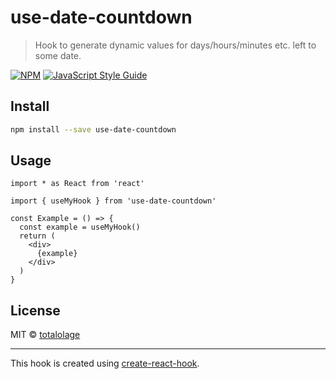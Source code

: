 # use-date-countdown

> Hook to generate dynamic values for days/hours/minutes etc. left to some date.

[![NPM](https://img.shields.io/npm/v/use-date-countdown.svg)](https://www.npmjs.com/package/use-date-countdown) [![JavaScript Style Guide](https://img.shields.io/badge/code_style-standard-brightgreen.svg)](https://standardjs.com)

## Install

```bash
npm install --save use-date-countdown
```

## Usage

```tsx
import * as React from 'react'

import { useMyHook } from 'use-date-countdown'

const Example = () => {
  const example = useMyHook()
  return (
    <div>
      {example}
    </div>
  )
}
```

## License

MIT © [totalolage](https://github.com/totalolage)

---

This hook is created using [create-react-hook](https://github.com/hermanya/create-react-hook).
